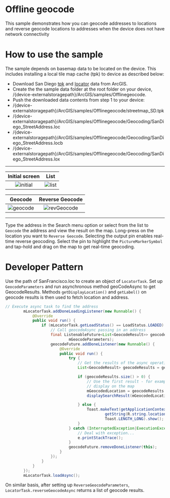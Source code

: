 # Offline geocode
This sample demonstrates how you can geocode addresses to locations and reverse geocode locations to addresses when the device does not have network connectivity

# How to use the sample
The sample depends on basemap data to be located on the device. This includes installing a local tile map cache (tpk) to device as described below:

 * Download San Diego [tpk](https://github.com/manishk3189/arcgis-runtime-samples-android/tree/Offline-Geocode-ActionBar-Search/offline-geocode/streetmap_SD%20tpk) and [locator](http://www.arcgis.com/home/item.html?id=bd441813cd2f4c8891aee671a65feb54) data from ArcGIS.
 * Create the the sample data folder at the root folder on your device, /{device-externalstoragepath}/ArcGIS/samples/Offlinegeocode.
 * Push the downloaded data contents from step 1 to your device:
  * /{device-externalstoragepath}/ArcGIS/samples/Offlinegeocode/streetmap_SD.tpk
  * /{device-externalstoragepath}/ArcGIS/samples/Offlinegeocode/Geocoding/SanDiego_StreetAddress.loc
  * /{device-externalstoragepath}/ArcGIS/samples/Offlinegeocode/Geocoding/SanDiego_StreetAddress.locb
  * /{device-externalstoragepath}/ArcGIS/samples/Offlinegeocode/Geocoding/SanDiego_StreetAddress.lox

  
---  
|  Initial screen                                             |  List                                         |
|:-----------------------------------------------------------:|:-----------------------------------------------------------:|
|![initial](https://cloud.githubusercontent.com/assets/12448081/16972352/8cc3681e-4ddf-11e6-864e-aa2726e0631e.png)|![list](https://cloud.githubusercontent.com/assets/12448081/17008290/b5ffa178-4ea4-11e6-8913-1fa3cd3711d1.png)|      

|  Geocode                                                    |  Reverse Geocode
|:-----------------------------------------------------------:|:-----------------------------------------------------------:|
|![geocode](https://cloud.githubusercontent.com/assets/12448081/16972376/b67528aa-4ddf-11e6-81f4-0a3559cd7fdd.png)|![revGeocode](https://cloud.githubusercontent.com/assets/12448081/16972382/c0fff502-4ddf-11e6-8d3e-0b26e06ec216.png)|
---

Type the address in the Search menu option or select from the list to `Geocode` the address and view the result on the map. Long-press on the location you want to `Reverse Geocode`. Selecting the output pin enables real-time reverse geocoding. Select the pin to highlight the `PictureMarkerSymbol` and tap-hold and drag on the map to get real-time geocoding.


# Developer Pattern
Use the path of SanFrancisco.loc to create an object of `LocatorTask`. Set up `GeocodeParameters` and run asynchronous method geoCodeAsync to get GeocodeResults. Methods ```getDisplayLocation()``` and `getLabel()` on geocode results is then used to fetch location and address.

```java
// Execute async task to find the address
        mLocatorTask.addDoneLoadingListener(new Runnable() {
            @Override
            public void run() {
                if (mLocatorTask.getLoadStatus() == LoadStatus.LOADED) {
                    // Call geocodeAsync passing in an address
                    final ListenableFuture<List<GeocodeResult>> geocodeFuture = mLocatorTask.geocodeAsync(address,
                            mGeocodeParameters);
                    geocodeFuture.addDoneListener(new Runnable() {
                        @Override
                        public void run() {
                            try {
                                // Get the results of the async operation
                                List<GeocodeResult> geocodeResults = geocodeFuture.get();

                                if (geocodeResults.size() > 0) {
                                    // Use the first result - for example
                                    // display on the map
                                    mGeocodedLocation = geocodeResults.get(0);
                                    displaySearchResult(mGeocodedLocation.getDisplayLocation(), mGeocodedLocation.getLabel());

                                } else {
                                    Toast.makeText(getApplicationContext(),
                                            getString(R.string.location_not_foud) + address,
                                            Toast.LENGTH_LONG).show();
                                }
                            } catch (InterruptedException|ExecutionException e) {
                                // Deal with exception...
                                e.printStackTrace();
                            }
                            geocodeFuture.removeDoneListener(this);
                        }
                    });
                }
            }
        });
        mLocatorTask.loadAsync();
```
On similar basis, after setting up ```ReverseGeocodeParameters```, ```LocatorTask.reverseGeocodeAsync``` returns a list of geocode results.
